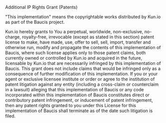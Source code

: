 Additional IP Rights Grant (Patents)

"This implementation" means the copyrightable works distributed by
Kun.io as part of the Baucis project.

Kun.io hereby grants to You a perpetual, worldwide, non-exclusive,
no-charge, royalty-free, irrevocable (except as stated in this section)
patent license to make, have made, use, offer to sell, sell, import,
transfer and otherwise run, modify and propagate the contents of this
implementation of Baucis, where such license applies only to those
patent claims, both currently owned or controlled by Kun.io and acquired
in the future, licensable by Kun.io that are necessarily infringed by
this implementation of Baucis.  This grant does not include claims
that would be infringed only as a consequence of further modification of
this implementation.  If you or your agent or exclusive licensee
institute or order or agree to the institution of patent litigation
against any entity (including a cross-claim or counterclaim in a
lawsuit) alleging that this implementation of Baucis or any code
incorporated within this implementation of Baucis constitutes
direct or contributory patent infringement, or inducement of patent
infringement, then any patent rights granted to you under this License
for this implementation of Baucis shall terminate as of the date
such litigation is filed.

